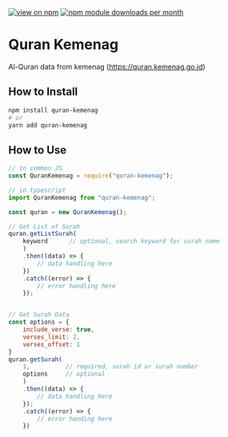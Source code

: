 [![view on npm](http://img.shields.io/npm/v/live-server.svg)](https://www.npmjs.org/package/quran-kemenag)
[![npm module downloads per month](http://img.shields.io/npm/dm/live-server.svg)](https://www.npmjs.org/package/quran-kemenag)
# Quran Kemenag
Al-Quran data from kemenag (https://quran.kemenag.go.id)

## How to Install

```bash
npm install quran-kemenag
# or
yarn add quran-kemenag
```

## How to Use

```javascript
// in common JS
const QuranKemenag = require("quran-kemenag");

// in typescript
import QuranKemenag from "quran-kemenag";

const quran = new QuranKemenag();

// Get List of Surah
quran.getListSurah(
    keyword      // optional, search keyword for surah name
    )
    .then((data) => {
        // data handling here
    })
    .catch((error) => {
        // error handling here
    });


// Get Surah Data
const options = {
    include_verse: true,
    verses_limit: 2,
    verses_offset: 1
}
quran.getSurah(
    1,          // required, surah id or surah number
    options     // optional
    )
    .then((data) => {
        // data handling here
    });
    .catch((error) => {
        // error handing here
    })

```
